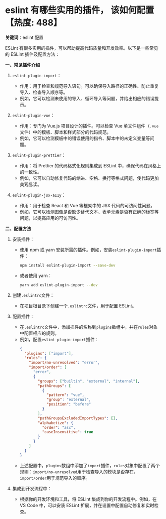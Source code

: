 # eslint 有哪些实用的插件， 该如何配置【热度: 488】

**关键词**：eslint 配置

ESLint 有很多实用的插件，可以帮助提高代码质量和开发效率。以下是一些常见的 ESLint 插件及配置方法：

**一、常见插件介绍**

1. `eslint-plugin-import`：

   - 作用：用于检查和规范导入语句。可以确保导入路径的正确性、防止重复导入、检查导入顺序等。
   - 例如，它可以检测未使用的导入、循环导入等问题，并给出相应的错误提示。

2. `eslint-plugin-vue`：

   - 作用：专门为 Vue.js 项目设计的插件。可以检查 Vue 单文件组件（`.vue`文件）中的模板、脚本和样式部分的代码规范。
   - 例如，它可以检测模板中的错误使用的指令、脚本中的未定义变量等问题。

3. `eslint-plugin-prettier`：

   - 作用：将 Prettier 的代码格式化规则集成到 ESLint 中，确保代码在风格上的一致性。
   - 例如，它可以自动修复代码的缩进、空格、换行等格式问题，使代码更加美观易读。

4. `eslint-plugin-jsx-a11y`：
   - 作用：用于检查 React 和 Vue 等框架中的 JSX 代码的可访问性问题。
   - 例如，它可以检测图像是否缺少替代文本、表单元素是否有正确的标签等问题，以提高应用的可访问性。

**二、配置方法**

1. 安装插件：

   - 使用 npm 或 yarn 安装所需的插件。例如，安装`eslint-plugin-import`插件：
     ```bash
     npm install eslint-plugin-import --save-dev
     ```
   - 或者使用 yarn：
     ```bash
     yarn add eslint-plugin-import --dev
     ```

2. 创建`.eslintrc`文件：

   - 在项目根目录下创建一个`.eslintrc`文件，用于配置 ESLint。

3. 配置插件：

   - 在`.eslintrc`文件中，添加插件的名称到`plugins`数组中，并在`rules`对象中配置相应的规则。
   - 例如，配置`eslint-plugin-import`插件：
     ```json
     {
       "plugins": ["import"],
       "rules": {
         "import/no-unresolved": "error",
         "import/order": [
           "error",
           {
             "groups": ["builtin", "external", "internal"],
             "pathGroups": [
               {
                 "pattern": "vue",
                 "group": "external",
                 "position": "before"
               }
             ],
             "pathGroupsExcludedImportTypes": [],
             "alphabetize": {
               "order": "asc",
               "caseInsensitive": true
             }
           }
         ]
       }
     }
     ```
   - 上述配置中，`plugins`数组中添加了`import`插件，`rules`对象中配置了两个规则：`import/no-unresolved`用于检查导入的模块是否存在，`import/order`用于规范导入的顺序。

4. 集成到开发流程中：
   - 根据你的开发环境和工具，将 ESLint 集成到你的开发流程中。例如，在 VS Code 中，可以安装 ESLint 扩展，并在设置中配置自动修复和实时检查。